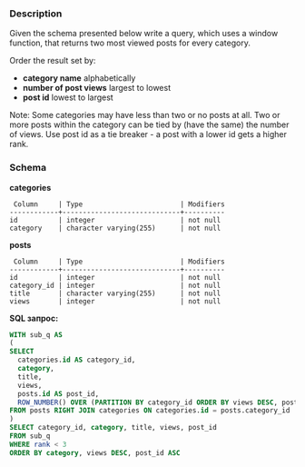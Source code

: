 ### Description
Given the schema presented below write a query, which uses a window function, that returns two most viewed posts for every category.

Order the result set by:
* **category name** alphabetically
* **number of post views** largest to lowest
* **post id** lowest to largest

Note:
Some categories may have less than two or no posts at all.
Two or more posts within the category can be tied by (have the same) the number of views. 
Use post id as a tie breaker - a post with a lower id gets a higher rank.

### Schema
**categories**
```
 Column     | Type                        | Modifiers
------------+-----------------------------+----------
id          | integer                     | not null
category    | character varying(255)      | not null
```
**posts**
```
 Column     | Type                        | Modifiers
------------+-----------------------------+----------
id          | integer                     | not null
category_id | integer                     | not null
title       | character varying(255)      | not null
views       | integer                     | not null
```
**SQL запрос:**
```SQL
WITH sub_q AS
(
SELECT 
  categories.id AS category_id,
  category, 
  title, 
  views, 
  posts.id AS post_id,
  ROW_NUMBER() OVER (PARTITION BY category_id ORDER BY views DESC, posts.id ASC) AS rank
FROM posts RIGHT JOIN categories ON categories.id = posts.category_id
)
SELECT category_id, category, title, views, post_id
FROM sub_q
WHERE rank < 3
ORDER BY category, views DESC, post_id ASC
